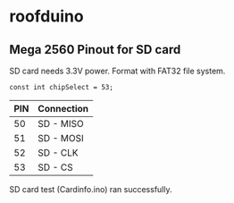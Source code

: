 # roofduino

## Mega 2560 Pinout for SD card

SD card needs 3.3V power.  Format with FAT32 file system.
```
const int chipSelect = 53;
```

| PIN | Connection      |
| --- | --------------- |
| 50  | SD - MISO       |
| 51  | SD - MOSI       |
| 52  | SD - CLK        |
| 53  | SD - CS         |

SD card test (Cardinfo.ino) ran successfully.